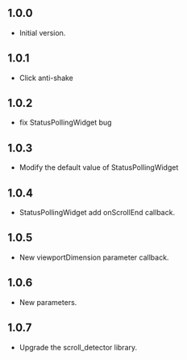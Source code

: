 ## 1.0.0

- Initial version.

## 1.0.1

- Click anti-shake

## 1.0.2

- fix StatusPollingWidget bug

## 1.0.3

- Modify the default value of StatusPollingWidget

## 1.0.4

- StatusPollingWidget add onScrollEnd callback.

## 1.0.5

- New viewportDimension parameter callback.

## 1.0.6

- New parameters.

## 1.0.7

- Upgrade the scroll_detector library.